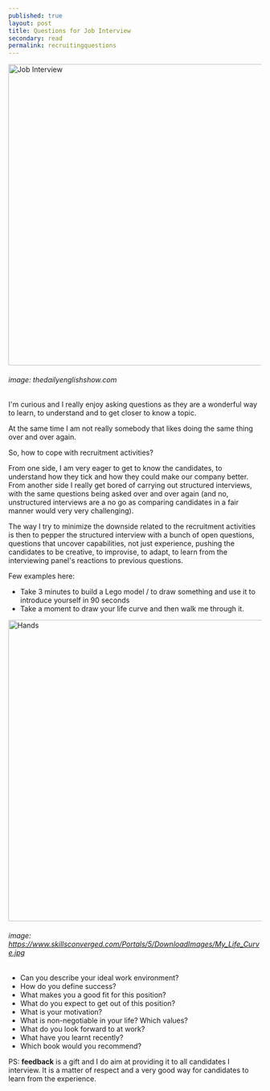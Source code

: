 ```yaml
---
published: true
layout: post
title: Questions for Job Interview
secondary: read
permalink: recruitingquestions
---
```

<img src="https://live.staticflickr.com/8821/17150746928_976705aa17_b.jpg" alt="Job Interview" width="600"/>

###### image: thedailyenglishshow.com

I'm curious and I really enjoy asking questions as they are a wonderful way to learn, to understand and to get closer to know a topic.

At the same time I am not really somebody that likes doing the same thing over and over again.

So, how to cope with recruitment activities? 

From one side, I am very eager to get to know the candidates, to understand how they tick and how they could make our company better.
From another side I really get bored of carrying out structured interviews, with the same questions being asked over and over again (and no, unstructured interviews are a no go as comparing candidates in a fair manner would very very challenging).

The way I try to minimize the downside related to the recruitment activities is then to pepper the structured interview with a bunch of open questions, questions that uncover capabilities, not just experience, pushing the candidates to be creative, to improvise, to adapt, to learn from the interviewing panel's reactions to previous questions.

Few examples here:

* Take 3 minutes to build a Lego model / to draw something and use it to introduce yourself in 90 seconds
* Take a moment to draw your life curve and then walk me through it.

<img src="https://www.skillsconverged.com/Portals/5/DownloadImages/My_Life_Curve.jpg" alt="Hands" width="600"/>

###### image: https://www.skillsconverged.com/Portals/5/DownloadImages/My_Life_Curve.jpg

* Can you describe your ideal work environment? 
* How do you define success?
* What makes you a good fit for this position?
* What do you expect to get out of this position?
* What is your motivation?
* What is non-negotiable in your life? Which values?
* What do you look forward to at work?
* What have you learnt recently?
* Which book would you recommend?

PS: **feedback** is a gift and I do aim at providing it to all candidates I interview. It is a matter of respect and a very good way for candidates to learn from the experience.

